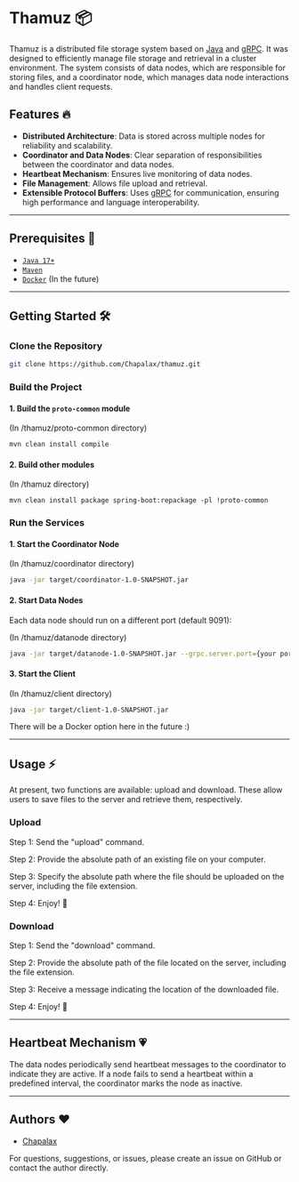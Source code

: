 # Thamuz 📦

Thamuz is a distributed file storage system based on [Java](https://www.oracle.com/java/) and [gRPC](https://grpc.io/). It was designed to efficiently manage file storage and retrieval in a cluster environment. The system consists of data nodes, which are responsible for storing files, and a coordinator node, which manages data node interactions and handles client requests.

## Features 🔥

- **Distributed Architecture**: Data is stored across multiple nodes for reliability and scalability.
- **Coordinator and Data Nodes**: Clear separation of responsibilities between the coordinator and data nodes.
- **Heartbeat Mechanism**: Ensures live monitoring of data nodes.
- **File Management**: Allows file upload and retrieval.
- **Extensible Protocol Buffers**: Uses [gRPC](https://grpc.io/) for communication, ensuring high performance and language interoperability.

---

## Prerequisites 📌

- [`Java 17+`](https://www.oracle.com/java/technologies/downloads/#java17)
- [`Maven`](https://maven.apache.org/)
- [`Docker`](https://www.docker.com/) (In the future)

---

## Getting Started 🛠

### Clone the Repository

```bash
git clone https://github.com/Chapalax/thamuz.git
```

### Build the Project

#### 1. Build the `proto-common` module

(In /thamuz/proto-common directory)
```bash
mvn clean install compile
```

#### 2. Build other modules

(In /thamuz directory)
```
mvn clean install package spring-boot:repackage -pl !proto-common
```

### Run the Services

#### 1. Start the Coordinator Node

(In /thamuz/coordinator directory)
```bash
java -jar target/coordinator-1.0-SNAPSHOT.jar
```

#### 2. Start Data Nodes

Each data node should run on a different port (default 9091):

(In /thamuz/datanode directory)
```bash
java -jar target/datanode-1.0-SNAPSHOT.jar --grpc.server.port={your port}
```

#### 3. Start the Client

(In /thamuz/client directory)
```bash
java -jar target/client-1.0-SNAPSHOT.jar
```
There will be a Docker option here in the future :)

---

## Usage ⚡️

At present, two functions are available: upload and download. These allow users to save files to the server and retrieve them, respectively.

### Upload

Step 1: Send the "upload" command.

Step 2: Provide the absolute path of an existing file on your computer.

Step 3: Specify the absolute path where the file should be uploaded on the server, including the file extension.

Step 4: Enjoy! 👀

### Download

Step 1: Send the "download" command.

Step 2: Provide the absolute path of the file located on the server, including the file extension.

Step 3: Receive a message indicating the location of the downloaded file.

Step 4: Enjoy! 👀

---

## Heartbeat Mechanism 💗

The data nodes periodically send heartbeat messages to the coordinator to indicate they are active. If a node fails to send a heartbeat within a predefined interval, the coordinator marks the node as inactive.

---

## Authors ❤️

- [Chapalax](https://github.com/Chapalax)

For questions, suggestions, or issues, please create an issue on GitHub or contact the author directly.

